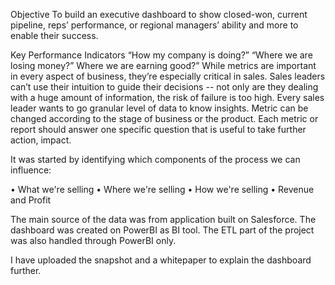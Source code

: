 Objective
To build an executive dashboard to show closed-won, current pipeline, reps’ performance, or regional managers’ ability  and more to enable their success.

Key Performance Indicators
“How my company is doing?” “Where we are losing money?” Where we are earning good?”
While metrics are important in every aspect of business, they’re especially critical in sales. Sales leaders can’t use their intuition to guide their decisions -- not only are they dealing with a huge amount of information, the risk of failure is too high.
Every sales leader wants to go granular level of data to know insights. Metric can be changed according to the stage of business or the product. Each metric or report should answer one specific question that is useful to take further action, impact.

It was started by identifying which components of the process we can influence:

•	What we're selling 
•	Where we're selling 
•	How we're selling 
•	Revenue and Profit

The main source of the data was from application built on Salesforce. The dashboard was created on PowerBI as BI tool. The ETL part of the project was also handled through PowerBI only. 

I have uploaded the snapshot and a whitepaper to explain the dashboard further.
